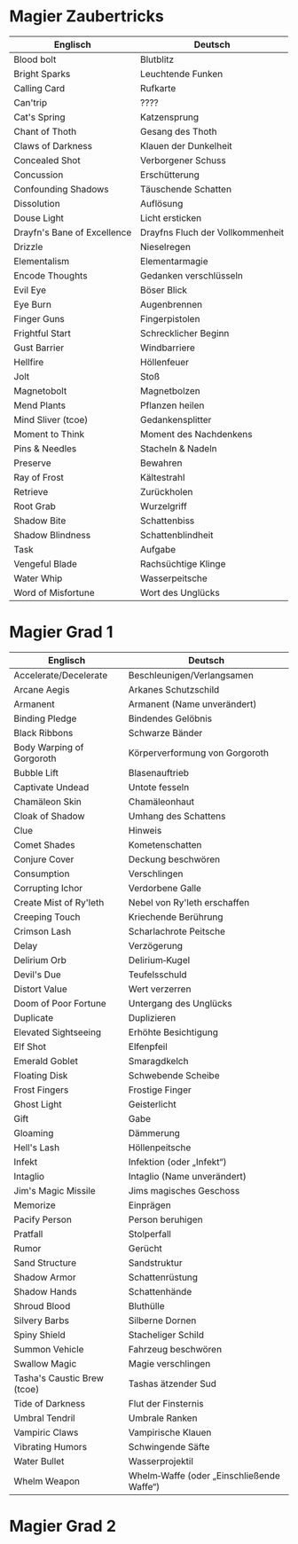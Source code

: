 # Magier Zaubertricks

| Englisch                    | Deutsch                          |
| --------------------------- | -------------------------------- |
| Blood bolt                  | Blutblitz                        |
| Bright Sparks               | Leuchtende Funken                |
| Calling Card                | Rufkarte                         |
| Can'trip                    | ????                             |
| Cat's Spring                | Katzensprung                     |
| Chant of Thoth              | Gesang des Thoth                 |
| Claws of Darkness           | Klauen der Dunkelheit            |
| Concealed Shot              | Verborgener Schuss               |
| Concussion                  | Erschütterung                    |
| Confounding Shadows         | Täuschende Schatten              |
| Dissolution                 | Auflösung                        |
| Douse Light                 | Licht ersticken                  |
| Drayfn's Bane of Excellence | Drayfns Fluch der Vollkommenheit |
| Drizzle                     | Nieselregen                      |
| Elementalism                | Elementarmagie                   |
| Encode Thoughts             | Gedanken verschlüsseln           |
| Evil Eye                    | Böser Blick                      |
| Eye Burn                    | Augenbrennen                     |
| Finger Guns                 | Fingerpistolen                   |
| Frightful Start             | Schrecklicher Beginn             |
| Gust Barrier                | Windbarriere                     |
| Hellfire                    | Höllenfeuer                      |
| Jolt                        | Stoß                             |
| Magnetobolt                 | Magnetbolzen                     |
| Mend Plants                 | Pflanzen heilen                  |
| Mind Sliver (tcoe)          | Gedankensplitter                 |
| Moment to Think             | Moment des Nachdenkens           |
| Pins & Needles              | Stacheln & Nadeln                |
| Preserve                    | Bewahren                         |
| Ray of Frost                | Kältestrahl                |
| Retrieve                    | Zurückholen                      |
| Root Grab                   | Wurzelgriff                      |
| Shadow Bite                 | Schattenbiss                     |
| Shadow Blindness            | Schattenblindheit                |
| Task                        | Aufgabe                          |
| Vengeful Blade              | Rachsüchtige Klinge              |
| Water Whip                  | Wasserpeitsche                   |
| Word of Misfortune          | Wort des Unglücks                |


# Magier Grad 1

| Englisch                    | Deutsch                                   |
| --------------------------- | ----------------------------------------- |
| Accelerate/Decelerate       | Beschleunigen/Verlangsamen                |
| Arcane Aegis                | Arkanes Schutzschild                      |
| Armanent                    | Armanent (Name unverändert)               |
| Binding Pledge              | Bindendes Gelöbnis                        |
| Black Ribbons               | Schwarze Bänder                           |
| Body Warping of Gorgoroth   | Körperverformung von Gorgoroth            |
| Bubble Lift                 | Blasenauftrieb                            |
| Captivate Undead            | Untote fesseln                            |
| Chamäleon Skin              | Chamäleonhaut                             |
| Cloak of Shadow             | Umhang des Schattens                      |
| Clue                        | Hinweis                                   |
| Comet Shades                | Kometenschatten                           |
| Conjure Cover               | Deckung beschwören                        |
| Consumption                 | Verschlingen                              |
| Corrupting Ichor            | Verdorbene Galle                          |
| Create Mist of Ry'leth      | Nebel von Ry'leth erschaffen              |
| Creeping Touch              | Kriechende Berührung                      |
| Crimson Lash                | Scharlachrote Peitsche                    |
| Delay                       | Verzögerung                               |
| Delirium Orb                | Delirium‑Kugel                            |
| Devil's Due                 | Teufelsschuld                             |
| Distort Value               | Wert verzerren                            |
| Doom of Poor Fortune        | Untergang des Unglücks                    |
| Duplicate                   | Duplizieren                               |
| Elevated Sightseeing        | Erhöhte Besichtigung                      |
| Elf Shot                    | Elfenpfeil                                |
| Emerald Goblet              | Smaragdkelch                              |
| Floating Disk               | Schwebende Scheibe                        |
| Frost Fingers               | Frostige Finger                           |
| Ghost Light                 | Geisterlicht                              |
| Gift                        | Gabe                                      |
| Gloaming                    | Dämmerung                                 |
| Hell's Lash                 | Höllenpeitsche                            |
| Infekt                      | Infektion (oder „Infekt“)                 |
| Intaglio                    | Intaglio (Name unverändert)               |
| Jim's Magic Missile         | Jims magisches Geschoss                   |
| Memorize                    | Einprägen                                 |
| Pacify Person               | Person beruhigen                          |
| Pratfall                    | Stolperfall                               |
| Rumor                       | Gerücht                                   |
| Sand Structure              | Sandstruktur                              |
| Shadow Armor                | Schattenrüstung                           |
| Shadow Hands                | Schattenhände                             |
| Shroud Blood                | Bluthülle                                 |
| Silvery Barbs               | Silberne Dornen                           |
| Spiny Shield                | Stacheliger Schild                        |
| Summon Vehicle              | Fahrzeug beschwören                       |
| Swallow Magic               | Magie verschlingen                        |
| Tasha's Caustic Brew (tcoe) | Tashas ätzender Sud                       |
| Tide of Darkness            | Flut der Finsternis                       |
| Umbral Tendril              | Umbrale Ranken                            |
| Vampiric Claws              | Vampirische Klauen                        |
| Vibrating Humors            | Schwingende Säfte                         |
| Water Bullet                | Wasserprojektil                           |
| Whelm Weapon                | Whelm‑Waffe (oder „Einschließende Waffe“) |

# Magier Grad 2

